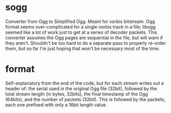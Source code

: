 # sogg
Converter from Ogg to Simplified Ogg. Meant for vorbis bitstream. 
Ogg format seems over-complicated for a single vorbis track in a file; libogg seemed like a lot of work just 
to get at a series of decoder packets. This converter assumes the Ogg pages are sequential in the file, but will
warn if they aren't. Shouldn't be too hard to do a separate pass to properly re-order them, but so far I'm just 
hoping that won't be necessary most of the time.

# format
Self-explanatory from the end of the code, but for each stream writes out a header of: the serial used in the original Ogg file (32bit),
followed by the total stream length (in bytes, 32bits), the final timestamp of the Ogg (64bits), and the number of packets (32bit). 
This is followed by the packets, each one prefixed with only a 16bit length value.


